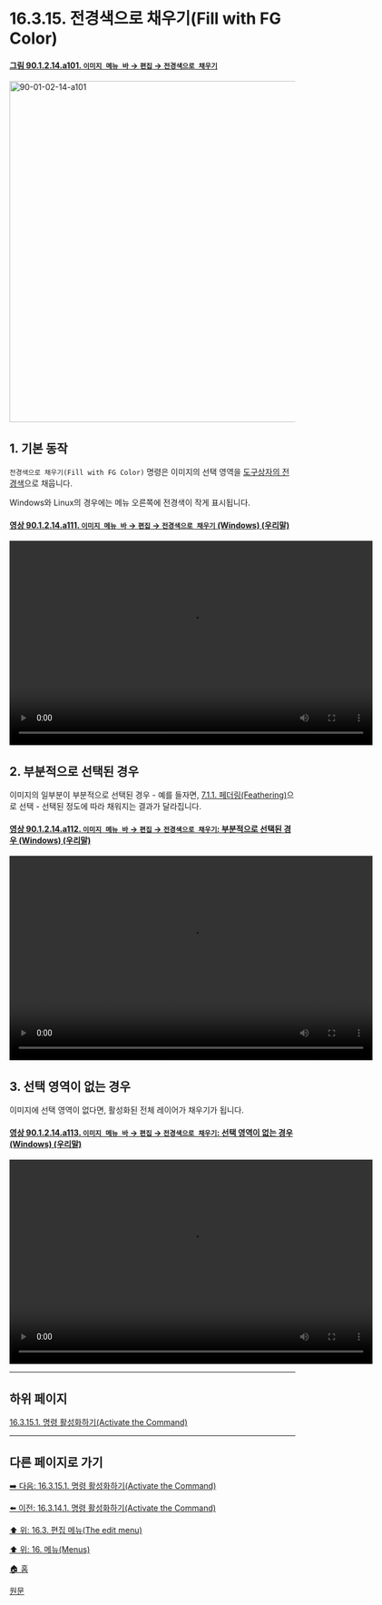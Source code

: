 # 16.3.15. 전경색으로 채우기(Fill with FG Color)

<a id="90-01-02-14-a101"></a>

#### [그림 90.1.2.14.a101. `이미지 메뉴 바` → `편집` → `전경색으로 채우기`](./90-01-02-14-fill_with_fg_color.md#90-01-02-14-a101)
<img width="980" height="601" alt="90-01-02-14-a101" src="https://github.com/user-attachments/assets/2cd3763f-5f04-4729-a66b-b4df9f6410f6" />

<a id="16-03-15-s1"></a>

## 1. 기본 동작
`전경색으로 채우기(Fill with FG Color)` 명령은 이미지의 선택 영역을 [도구상자의 전경색](./19-glossaryx-foreground_color.md)으로 채웁니다.

Windows와 Linux의 경우에는 메뉴 오른쪽에 전경색이 작게 표시됩니다.

<a id="90-01-02-14-a111"></a>

#### [영상 90.1.2.14.a111. `이미지 메뉴 바` → `편집` → `전경색으로 채우기` (Windows) (우리말)](./90-01-02-14-fill_with_fg_color.md#90-01-02-14-a111)
<video controls="controls" width="640" height="360" src="https://github.com/user-attachments/assets/35c55dd8-3f0c-4256-a126-7645443e82b5"></video>

<a id="16-03-15-s2"></a>

## 2. 부분적으로 선택된 경우
이미지의 일부분이 부분적으로 선택된 경우 - 예를 들자면, [7.1.1. 페더링(Feathering)](./07-01-01-feathering.md)으로 선택 - 선택된 정도에 따라 채워지는 결과가 달라집니다.

<a id="90-01-02-14-a112"></a>

#### [영상 90.1.2.14.a112. `이미지 메뉴 바` → `편집` → `전경색으로 채우기`: 부분적으로 선택된 경우 (Windows) (우리말)](./90-01-02-14-fill_with_fg_color.md#90-01-02-14-a112)
<video controls="controls" width="640" height="360" src="https://github.com/user-attachments/assets/a5ec29e7-8c25-41d2-9dfe-b83f3761f800"></video>

<a id="16-03-15-s3"></a>

## 3. 선택 영역이 없는 경우
이미지에 선택 영역이 없다면, 활성화된 전체 레이어가 채우기가 됩니다.

<a id="90-01-02-14-a113"></a>

#### [영상 90.1.2.14.a113. `이미지 메뉴 바` → `편집` → `전경색으로 채우기`: 선택 영역이 없는 경우 (Windows) (우리말)](./90-01-02-14-fill_with_fg_color.md#90-01-02-14-a113)
<video controls="controls" width="640" height="360" src="https://github.com/user-attachments/assets/a08d21e9-9336-42e5-b378-5a4ddea9e6a8"></video>

***

## 하위 페이지

[16.3.15.1. 명령 활성화하기(Activate the Command)](./16-03-15-01-activate_the_command.md)

***

## 다른 페이지로 가기

[➡️ 다음: 16.3.15.1. 명령 활성화하기(Activate the Command)](./16-03-15-01-activate_the_command.md)

[⬅️ 이전: 16.3.14.1. 명령 활성화하기(Activate the Command)](./16-03-14-01-activate_the_command.md)

[⬆️ 위: 16.3. 편집 메뉴(The edit menu)](./16-03-00-the-edit-menu.md)

[⬆️ 위: 16. 메뉴(Menus)](./16-00-menus.md)

[🏠 홈](./00-home.md)

[원문](https://docs.gimp.org/2.10/ko/gimp-edit-fill-fg.html)